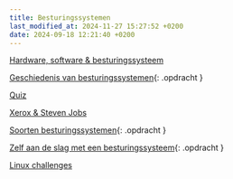```yaml
---
title: Besturingssystemen
last_modified_at: 2024-11-27 15:27:52 +0200
date: 2024-09-18 12:21:40 +0200
---
```


[Hardware, software & besturingssysteem](Hardware-software-besturingssysteem)

[Geschiedenis van besturingssystemen](Geschiedenis-van-besturingssystemen){: .opdracht }

[Quiz](Geschiedenis-van-besturingssystemen-quiz)

[Xerox & Steven Jobs](Xerox-en-steve-jobs)

[Soorten besturingssystemen](Soorten-besturingssystemen){: .opdracht }

[Zelf aan de slag met een besturingssysteem](Zelf-aan-de-slag-met-een-besturingssysteem){: .opdracht }

[Linux challenges](Linux-challenges)

